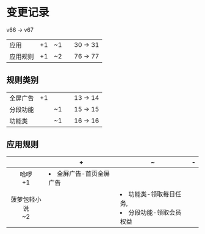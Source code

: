 # 变更记录

v66 -> v67

||||||
|-|:-:|:-:|:-:|:-:|
|应用|+1|~1||30 -> 31|
|应用规则|+1|~2||76 -> 77|

## 规则类别

||||||
|-|:-:|:-:|:-:|:-:|
|全屏广告|+1|||13 -> 14|
|分段功能||~1||15 -> 15|
|功能类||~1||16 -> 16|

## 应用规则

||+|~|-|
|:-:|-|-|-|
|哈啰<br>+1|<li>全屏广告-首页全屏广告|||
|菠萝包轻小说<br>~2||<li>功能类-领取每日任务,<li>分段功能-领取会员权益||
